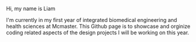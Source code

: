 Hi, my name is Liam

I'm currently in my first year of integrated biomedical engineering and health sciences at Mcmaster.
This Github page is to showcase and orginize coding related aspects of the design projects I will be working on this year.

